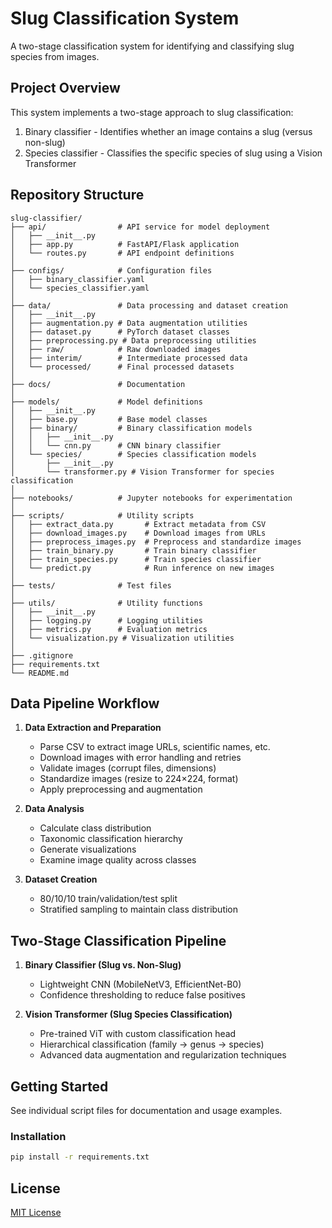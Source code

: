 # Slug Classification System

A two-stage classification system for identifying and classifying slug species from images.

## Project Overview

This system implements a two-stage approach to slug classification:
1. Binary classifier - Identifies whether an image contains a slug (versus non-slug)
2. Species classifier - Classifies the specific species of slug using a Vision Transformer

## Repository Structure

```
slug-classifier/
├── api/                # API service for model deployment
│   ├── __init__.py
│   ├── app.py          # FastAPI/Flask application
│   └── routes.py       # API endpoint definitions
│
├── configs/            # Configuration files
│   ├── binary_classifier.yaml
│   └── species_classifier.yaml
│
├── data/               # Data processing and dataset creation
│   ├── __init__.py
│   ├── augmentation.py # Data augmentation utilities
│   ├── dataset.py      # PyTorch dataset classes
│   ├── preprocessing.py # Data preprocessing utilities
│   ├── raw/            # Raw downloaded images
│   ├── interim/        # Intermediate processed data
│   └── processed/      # Final processed datasets
│
├── docs/               # Documentation
│
├── models/             # Model definitions
│   ├── __init__.py
│   ├── base.py         # Base model classes
│   ├── binary/         # Binary classification models
│   │   ├── __init__.py
│   │   └── cnn.py      # CNN binary classifier 
│   └── species/        # Species classification models
│       ├── __init__.py
│       └── transformer.py # Vision Transformer for species classification
│
├── notebooks/          # Jupyter notebooks for experimentation
│
├── scripts/            # Utility scripts
│   ├── extract_data.py       # Extract metadata from CSV
│   ├── download_images.py    # Download images from URLs
│   ├── preprocess_images.py  # Preprocess and standardize images
│   ├── train_binary.py       # Train binary classifier
│   ├── train_species.py      # Train species classifier
│   └── predict.py            # Run inference on new images
│
├── tests/              # Test files
│
├── utils/              # Utility functions
│   ├── __init__.py
│   ├── logging.py      # Logging utilities
│   ├── metrics.py      # Evaluation metrics
│   └── visualization.py # Visualization utilities
│
├── .gitignore
├── requirements.txt
└── README.md
```

## Data Pipeline Workflow

1. **Data Extraction and Preparation**
   - Parse CSV to extract image URLs, scientific names, etc.
   - Download images with error handling and retries
   - Validate images (corrupt files, dimensions)
   - Standardize images (resize to 224×224, format)
   - Apply preprocessing and augmentation

2. **Data Analysis**
   - Calculate class distribution
   - Taxonomic classification hierarchy
   - Generate visualizations
   - Examine image quality across classes

3. **Dataset Creation**
   - 80/10/10 train/validation/test split
   - Stratified sampling to maintain class distribution

## Two-Stage Classification Pipeline

1. **Binary Classifier (Slug vs. Non-Slug)**
   - Lightweight CNN (MobileNetV3, EfficientNet-B0)
   - Confidence thresholding to reduce false positives

2. **Vision Transformer (Slug Species Classification)**
   - Pre-trained ViT with custom classification head
   - Hierarchical classification (family → genus → species)
   - Advanced data augmentation and regularization techniques

## Getting Started

See individual script files for documentation and usage examples.

### Installation

```bash
pip install -r requirements.txt
```

## License

[MIT License](LICENSE)
